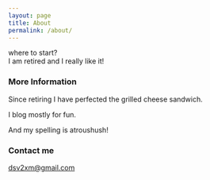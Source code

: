 ```yaml
---
layout: page
title: About
permalink: /about/
---
```


where to start?  
I am retired and I really like it!

### More Information

Since retiring I have perfected the grilled cheese sandwich.

I blog mostly for fun. 

And my spelling is atroushush!

### Contact me

[dsv2xm@gmail.com](mailto:dsv2xm@gmail.com)
